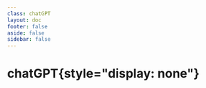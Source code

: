 ```yaml
---
class: chatGPT
layout: doc
footer: false
aside: false
sidebar: false
---
```


<script setup>
import chatGPT from './components/chatGPT.vue'
</script>

<ClientOnly>
  <chatGPT/>
</ClientOnly>

# chatGPT{style="display: none"}
